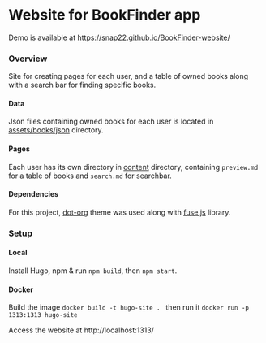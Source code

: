# Website for BookFinder app

Demo is available at https://snap22.github.io/BookFinder-website/

### Overview
Site for creating pages for each user, and a table of owned books along with a search bar for finding specific books.

#### Data
Json files containing owned books for each user is located in [assets/books/json](assets/books/json) directory.

#### Pages 
Each user has its own directory in [content](content/) directory, containing `preview.md` for a table of books and `search.md` for searchbar.

#### Dependencies
For this project, [dot-org](https://themes.gohugo.io/themes/dot-org-hugo-theme/) theme was used along with [fuse.js](https://www.fusejs.io) library.

### Setup
#### Local
Install Hugo, npm & run `npm build`, then `npm start`.

#### Docker
Build the image `docker build -t hugo-site . ` then run it `docker run -p 1313:1313 hugo-site`

Access the website at http://localhost:1313/